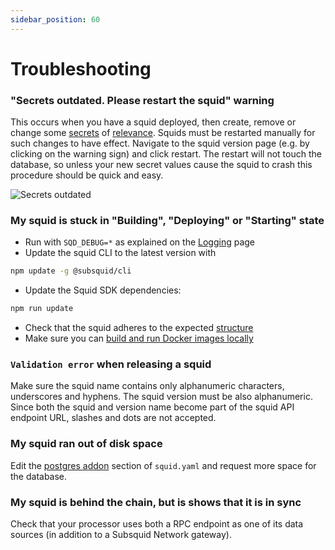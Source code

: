 ```yaml
---
sidebar_position: 60
---
```


# Troubleshooting

### "Secrets outdated. Please restart the squid" warning

This occurs when you have a squid deployed, then create, remove or change some [secrets](/squid-cli/secrets) of [relevance](/cloud/resources/organizations). Squids must be restarted manually for such changes to have effect. Navigate to the squid version page (e.g. by clicking on the warning sign) and click restart. The restart will not touch the database, so unless your new secret values cause the squid to crash this procedure should be quick and easy.

![Secrets outdated](</img/secrets-outdated.png>)

### My squid is stuck in "Building", "Deploying" or "Starting" state

- Run with `SQD_DEBUG=*` as explained on the [Logging](/sdk/reference/logger/#overriding-the-log-level) page
- Update the squid CLI to the latest version with
```bash
npm update -g @subsquid/cli
```
- Update the Squid SDK dependencies:
```bash
npm run update
```
- Check that the squid adheres to the expected [structure](/sdk/how-to-start/layout)
- Make sure you can [build and run Docker images locally](/sdk/resources/self-hosting)

### `Validation error` when releasing a squid

Make sure the squid name contains only alphanumeric characters, underscores and hyphens. The squid version must be also alphanumeric. 
Since both the squid and version name become part of the squid API endpoint URL, slashes and dots are not accepted. 

### My squid ran out of disk space

Edit the [postgres addon](/cloud/reference/pg) section of `squid.yaml` and request more space for the database. 

### My squid is behind the chain, but is shows that it is in sync

Check that your processor uses both a RPC endpoint as one of its data sources (in addition to a Subsquid Network gateway).
